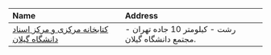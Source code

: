| Name                                                                     | Address                                            |
|:-------------------------------------------------------------------------|:---------------------------------------------------|
| [كتابخانه مركزی و مركز اسناد دانشگاه گيلان](http://Library.gvilan.ac.ir) | رشت - كيلومتر 10 جاده تهران - مجتمع دانشگاه گيلان. |